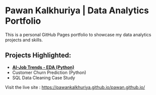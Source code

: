 # Pawan Kalkhuriya | Data Analytics Portfolio

This is a personal GitHub Pages portfolio to showcase my data analytics projects and skills.

## Projects Highlighted:
- **[AI-Job Trends - EDA (Python)](https://github.com/PawanKalkhuriya/AI-Job-Trends-EDA)**
- Customer Churn Prediction (Python)
- SQL Data Cleaning Case Study

Visit the live site : https://pawankalkhuriya.github.io/pawan.github.io/
